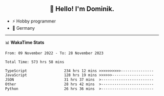 <h2 align="center">👋 Hello! I'm Dominik.</h2>

- ⚡ Hobby programmer
- 📍 Germany

---
📊 **WakaTime Stats**
<!--START_SECTION:waka-->

```txt
From: 09 November 2022 - To: 28 November 2023

Total Time: 573 hrs 58 mins

TypeScript                 234 hrs 12 mins >>>>>>>>>>---------------   40.81 %
JavaScript                 128 hrs 19 mins >>>>>>-------------------   22.36 %
JSON                       31 hrs 37 mins  >------------------------   05.51 %
Other                      28 hrs 42 mins  >------------------------   05.00 %
Python                     26 hrs 36 mins  >------------------------   04.64 %
```

<!--END_SECTION:waka-->
